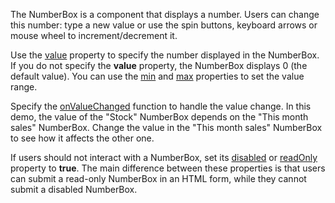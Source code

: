 The NumberBox is a component that displays a number. Users can change this number: type a new value or use the spin buttons, keyboard arrows or mouse wheel to increment/decrement it.

Use the [value](/Documentation/ApiReference/UI_Components/dxNumberBox/Configuration/#value) property to specify the number displayed in the NumberBox. If you do not specify the **value** property, the NumberBox displays 0 (the default value). You can use the [min](/Documentation/ApiReference/UI_Components/dxNumberBox/Configuration/#min) and [max](/Documentation/ApiReference/UI_Components/dxNumberBox/Configuration/#max) properties to set the value range.

Specify the [onValueChanged](/Documentation/ApiReference/UI_Components/dxNumberBox/Configuration/#onValueChanged) function to handle the value change. In this demo, the value of the "Stock" NumberBox depends on the "This month sales" NumberBox. Change the value in the "This month sales" NumberBox to see how it affects the other one.

If users should not interact with a NumberBox, set its [disabled](/Documentation/ApiReference/UI_Components/dxNumberBox/Configuration/#disabled) or [readOnly](/Documentation/ApiReference/UI_Components/dxNumberBox/Configuration/#readOnly) property to **true**. The main difference between these properties is that users can submit a read-only NumberBox in an HTML form, while they cannot submit a disabled NumberBox.

